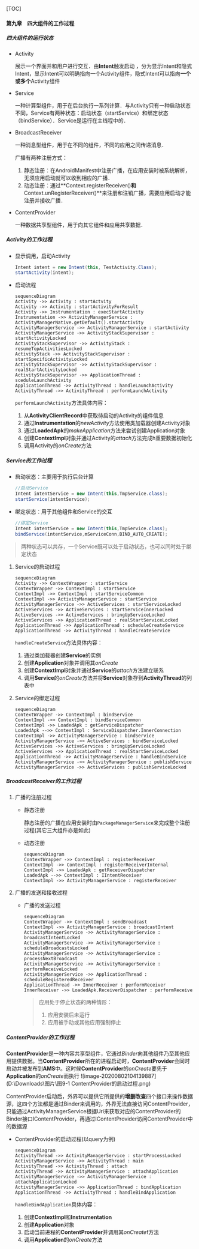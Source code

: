 [TOC]

#### 第九章　四大组件的工作过程

##### 四大组件的运行状态

- Activity

  展示一个界面并和用户进行交互．由**Intent**触发启动 ，分为显示Intent和隐式Intent，显示Intent可以明确指向一个Activity组件，隐式Intent可以指向**一个或多个**Activity组件

- Service

  一种计算型组件，用于在后台执行一系列计算．与Activity只有一种启动状态不同，Service有两种状态：启动状态（startService）和绑定状态（bindService）．Service是运行在主线程中的．

- BroadcastReceiver

  一种消息型组件，用于在不同的组件，不同的应用之间传递消息．

  广播有两种注册方式：

  1. 静态注册：在AndroidManifest中注册广播，在应用安装时被系统解析，无须应用启动就可以收到相应的广播．
  2. 动态注册：通过**Context.registerReceiver()**和**Context.unRegisterReceiver()**来注册和注销广播，需要应用启动才能注册并接收广播．

- ContentProvider

  一种数据共享型组件，用于向其它组件和应用共享数据．

##### Activity的工作过程

- 显示调用，启动Activity

  ```java
  Intent intent = new Intent(this, TestActivity.Class);
  startActivity(intent);
  ```

- 启动流程

  ```mermaid
  sequenceDiagram
  Activity ->> Activity : startActvity
  Activity ->> Activity : startActivityForResult
  Activity ->> Instrumentation : execStartActivity
  Instrumentation ->> ActivityManagerService : ActivityManagerNative.getDefault().startActivity
  ActivityManagerService ->> ActivityManagerService : startActivity
  ActivityManagerService ->> ActivityStackSupervisor : startActivityLocked
  ActivityStackSupervisor ->> ActivityStack : resumeTopActivitiesLocked
  ActivityStack ->> ActivityStackSupervisor : startSpecificActivityLocked
  ActivityStackSupervisor ->> ActivityStackSupervisor : realStartActivityLocked
  ActivityStackSupervisor ->> ApplicationThread : sceduleLaunchActivity
  ApplicationThread ->> ActivityThread : handleLaunchActivity
  ActivityThread ->> ActivityThread : performLaunchActivity
  ```

  `performLaunchActivity`方法具体内容：

  1. 从**ActivityClientRecord**中获取待启动的Activity的组件信息
  2. 通过**Instrumentation**的*newActivity*方法使用类加载器创建Activity对象
  3. 通过**LoadedApk**的*makeApplication*方法来尝试创建Application对象
  4. 创建**ContextImpl**对象并通过Activity的*attach*方法完成h重要数据初始化
  5. 调用Activity的*onCreate*方法

##### Service的工作过程

- 启动状态：主要用于执行后台计算

  ```java
  //启动Service
  Intent intentService = new Intent(this,TmpService.class);
  startService(intentService);
  ```

- 绑定状态：用于其他组件和Service的交互

  ```java
  //绑定Service
  Intent intentService = new Intent(this,TmpService.class);
  bindService(intentService,mServiceConn,BIND_AUTO_CREATE);
  ```

> 两种状态可以共存，一个Service既可以处于启动状态，也可以同时处于绑定状态

1. Service的启动过程

   ```mermaid
   sequenceDiagram
   Activity ->> ContextWrapper : startService
   ContextWrapper ->> ContextImpl : startService
   ContextImpl ->> ContextImpl : startServiceCommon
   ContextImpl ->> ActivityManagerService : startService
   ActivityManagerService ->> ActiveServices : startServiceLocked
   ActiveServices ->> ActiveServices : startServiceInnerLocked
   ActiveServices ->> ActiveServices : bringUpServiceLocked
   ActiveServices ->> ApplicationThread : realStartServiceLocked
   ApplicationThread ->> ApplicationThread : scheduleCreateService
   ApplicationThread ->> ActivityThread : handleCreateService
   ```

   `handleCreateService`方法具体内容：

   1. 通过类加载器创建**Service**的实例
   2. 创建**Application**对象并调用其*onCreate*
   3. 创建**ContextImpl**对象并通过**Service**的*attach*方法建立联系
   4. 调用**Service**的*onCreate*方法并将**Service**对象存到**ActivityThread**的列表中

2. Service的绑定过程

   ```mermaid
   sequenceDiagram
   ContextWrapper ->> ContextImpl : bindService
   ContextImpl ->> ContextImpl : bindServiceCommon
   ContextImpl ->> LoadedApk : getServiceDispatcher
   LoadedApk -->> ContextImpl : ServiceDispatcher.InnerConnection
   ContextImpl ->> ActivityManagerService : bindService
   ActivityManagerService ->> ActiveServices : bindServiceLocked
   ActiveServices ->> ActiveServices : bringUpServiceLocked
   ActiveServices ->> ApplicationThread : realStartServiceLocked
   ApplicationThread ->> ActivityManagerService : handleBindService
   ActivityManagerService ->> ActivityManagerService : publishService
   ActivityManagerService ->> ActiveServices : publishServiceLocked
   ```

##### BroadcastReceiver的工作过程

1. 广播的注册过程

   - 静态注册

     静态注册的广播在应用安装时由`PackageManagerService`来完成整个注册过程(其它三大组件亦是如此)

   - 动态注册

     ```mermaid
     sequenceDiagram
     ContextWrapper ->> ContextImpl : registerReceiver
     ContextImpl ->> ContextImpl : registerReceiverInternal
     ContextImpl ->> LoadedApk : getReceiverDispatcher
     LoadedApk -->> ContextImpl : IIntentReceiver
     ContextImpl ->> ActivityManagerService : registerReceiver
     ```

2. 广播的发送和接收过程

   - 广播的发送过程

     ```mermaid
     sequenceDiagram
     ContextWrapper ->> ContextImpl : sendBroadcast
     ContextImpl ->> ActivityManagerService : broadcastIntent
     ActivityManagerService ->> ActivityManagerService : broadcastIntentLocked
     ActivityManagerService ->> ActivityManagerService : scheduleBroadcastsLocked
     ActivityManagerService ->> ActivityManagerService : processNextBroadcast
     ActivityManagerService ->> ActivityManagerService : performReceiveLocked
     ActivityManagerService ->> ApplicationThread : scheduleRegisteredReceiver
     ApplicationThread ->> InnerReceiver : performReceiver
     InnerReceiver ->> LoadedApk.ReceiverDispatcher : performReceive
     ```

     > 应用处于停止状态的两种情形：
     >
     > 1. 应用安装后未运行
     > 2. 应用被手动或其他应用强制停止

##### ContentProvider的工作过程

**ContentProvider**是一种内容共享型组件，它通过*Binder*向其他组件乃至其他应用提供数据。当**ContentProvider**所在的进程启动时，**ContentProvider**会同时启动并被发布到**AMS**中。这时候**ContentProvider**的*onCreate*要先于**Application**的*onCreate*而执行
![image-20200802104139887](D:\Downloads\图片\图9-1 ContentProvider的启动过程.png)

ContentProvider启动后，外界可以提供它所提供的**增删改查**四个接口来操作数据源，这四个方法都是通过Binder来调用的，外界无法直接访问ContentProvider，只能通过ActivityManagerService根据Uri来获取对应的ContentProvider的Binder接口IContentProvider，再通过IContentProvider访问ContentProvider中的数据源

- ContentProvider的启动过程(以query为例)

  ```mermaid
  sequenceDiagram
  ActivityThread ->> ActivityManagerService : startProcessLocked
  ActivityManagerService ->> ActivityThread : main
  ActivityThread ->> ActivityThread : attach
  ActivityThread ->> ActivityManagerService : attachApplication
  ActivityManagerService ->> ActivityManagerService : attachApplicationLocked
  ActivityManagerService ->> ApplicationThread : bindApplication
  ApplicationThread ->> ActivityThread : handleBindApplication
  ```

  `handleBindApplication`具体内容：

  1. 创建**ContextImpl**和**Instrumentation**
  2. 创建**Application**对象
  3. 启动当前进程的**ContentProvider**并调用其*onCreate*f方法
  4. 调用**Application**的*onCreate*方法



